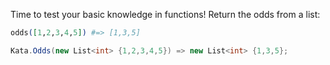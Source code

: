Time to test your basic knowledge in functions! 
Return the odds from a list:
```elixir
odds([1,2,3,4,5]) #=> [1,3,5]
```
```csharp
Kata.Odds(new List<int> {1,2,3,4,5}) => new List<int> {1,3,5};
```